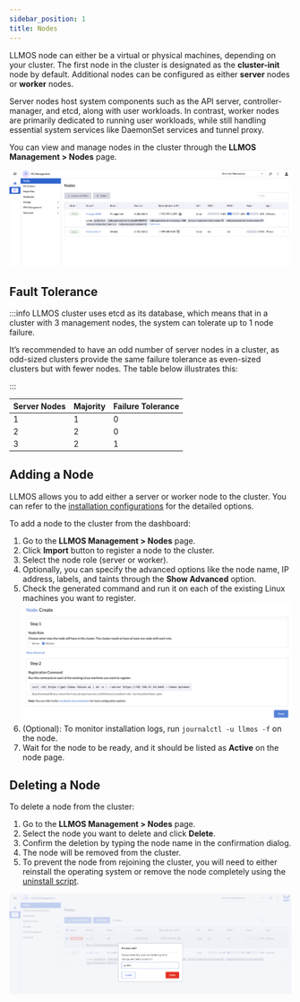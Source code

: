 ```yaml
---
sidebar_position: 1
title: Nodes
---
```


LLMOS node can either be a virtual or physical machines, depending on your cluster. The first node in the cluster is designated as the **cluster-init** node by default. Additional nodes can be configured as either **server** nodes or **worker** nodes.

Server nodes host system components such as the API server, controller-manager, and etcd, along with user workloads. In contrast, worker nodes are primarily dedicated to running user workloads, while still handling essential system services like DaemonSet services and tunnel proxy.

You can view and manage nodes in the cluster through the **LLMOS Management > Nodes** page.

![nodes](/img/docs/nodes.png)

## Fault Tolerance

:::info
LLMOS cluster uses etcd as its database, which means that in a cluster with 3 management nodes, the system can tolerate up to 1 node failure.

It’s recommended to have an odd number of server nodes in a cluster, as odd-sized clusters provide the same failure tolerance as even-sized clusters but with fewer nodes. The table below illustrates this:

:::

| Server Nodes | Majority | Failure Tolerance |
|--------------|----------|-------------------|
| 1            | 1        | 0                 |
| 2            | 2        | 0                 |
| 3            | 2        | 1                 |

## Adding a Node

LLMOS allows you to add either a server or worker node to the cluster. You can refer to the [installation configurations](../installation/configurations#full-configuration-example) for the detailed options.

To add a node to the cluster from the dashboard:
1. Go to the **LLMOS Management > Nodes** page.
2. Click **Import** button to register a node to the cluster.
3. Select the node role (server or worker).
4. Optionally, you can specify the advanced options like the node name, IP address, labels, and taints through the **Show Advanced** option.
5. Check the generated command and run it on each of the existing Linux machines you want to register.
    ![node-import](/img/docs/node-import.png)
6. (Optional): To monitor installation logs, run `journalctl -u llmos -f` on the node.
7. Wait for the node to be ready, and it should be listed as **Active** on the node page.

## Deleting a Node

To delete a node from the cluster:

1. Go to the **LLMOS Management > Nodes** page.
2. Select the node you want to delete and click **Delete**.
3. Confirm the deletion by typing the node name in the confirmation dialog.
4. The node will be removed from the cluster.
5. To prevent the node from rejoining the cluster, you will need to either reinstall the operating system or remove the node completely using the [uninstall script](../installation/uninstall#uninstall-script).

![delete](/img/docs/delete-node.png)
